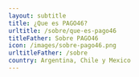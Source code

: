 ```yaml
---
layout: subtitle
title: ¿Que es PAGO46?
urltitle: /sobre/que-es-pago46
titleFather: Sobre PAGO46
icon: /images/sobre-pago46.png
urltitleFather: /sobre
country: Argentina, Chile y Mexico
---
```

